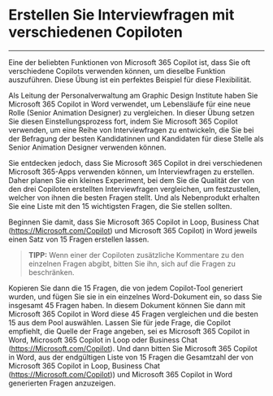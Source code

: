 # Erstellen Sie Interviewfragen mit verschiedenen Copiloten
---
Eine der beliebten Funktionen von Microsoft 365 Copilot ist, dass Sie oft verschiedene Copilots verwenden können, um dieselbe Funktion auszuführen. Diese Übung ist ein perfektes Beispiel für diese Flexibilität.<br>

Als Leitung der Personalverwaltung am Graphic Design Institute haben Sie Microsoft 365 Copilot in Word verwendet, um Lebensläufe für eine neue Rolle (Senior Animation Designer) zu vergleichen. In dieser Übung setzen Sie diesen Einstellungsprozess fort, indem Sie Microsoft 365 Copilot verwenden, um eine Reihe von Interviewfragen zu entwickeln, die Sie bei der Befragung der besten Kandidatinnen und Kandidaten für diese Stelle als Senior Animation Designer verwenden können.

Sie entdecken jedoch, dass Sie Microsoft 365 Copilot in drei verschiedenen Microsoft 365-Apps verwenden können, um Interviewfragen zu erstellen. Daher planen Sie ein kleines Experiment, bei dem Sie die Qualität der von den drei Copiloten erstellten Interviewfragen vergleichen, um festzustellen, welcher von ihnen die besten Fragen stellt. Und als Nebenprodukt erhalten Sie eine Liste mit den 15 wichtigsten Fragen, die Sie stellen sollten.

Beginnen Sie damit, dass Sie Microsoft 365 Copilot in Loop, Business Chat (https://Microsoft.com/Copilot) und Microsoft 365 Copilot) in Word jeweils einen Satz von 15 Fragen erstellen lassen.

> **TIPP:** Wenn einer der Copiloten zusätzliche Kommentare zu den einzelnen Fragen abgibt, bitten Sie ihn, sich auf die Fragen zu beschränken.

Kopieren Sie dann die 15 Fragen, die von jedem Copilot-Tool generiert wurden, und fügen Sie sie in ein einzelnes Word-Dokument ein, so dass Sie insgesamt 45 Fragen haben. In diesem Dokument können Sie dann mit Microsoft 365 Copilot in Word diese 45 Fragen vergleichen und die besten 15 aus dem Pool auswählen. Lassen Sie für jede Frage, die Copilot empfiehlt, die Quelle der Frage angeben, sei es Microsoft 365 Copilot in Word, Microsoft 365 Copilot in Loop oder Business Chat (https://Microsoft.com/Copilot). Und dann bitten Sie Microsoft 365 Copilot in Word, aus der endgültigen Liste von 15 Fragen die Gesamtzahl der von Microsoft 365 Copilot in Loop, Business Chat (https://Microsoft.com/Copilot)) und Microsoft 365 Copilot in Word generierten Fragen anzuzeigen.
